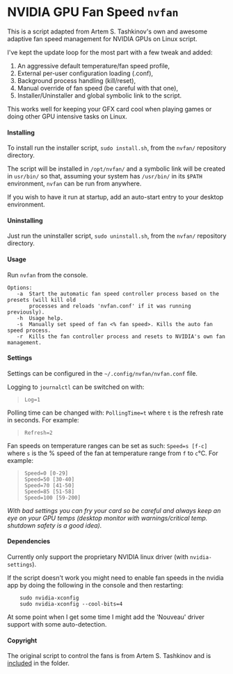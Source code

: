 # NVIDIA GPU Fan Speed `nvfan`

This is a script adapted from Artem S. Tashkinov's own and awesome adaptive fan speed management 
for NVIDIA GPUs on Linux script.

I've kept the update loop for the most part with a few tweak and added:
1) An aggressive default temperature/fan speed profile, 
2) External per-user configuration loading (.conf),
3) Background process handling (kill/reset),
4) Manual override of fan speed (be careful with that one),
5) Installer/Uninstaller and global symbolic link to the script.

This works well for keeping your GFX card cool when playing games or doing other GPU intensive 
tasks on Linux.

#### Installing

To install run the installer script, `sudo install.sh`, from the `nvfan/` repository directory.

The script will be installed in `/opt/nvfan/` and a symbolic link will be created in `usr/bin/` 
so that, assuming your system has `/usr/bin/` in its `$PATH` environment, `nvfan` can be run from
anywhere. 

If you wish to have it run at startup, add an auto-start entry to your desktop environment.

#### Uninstalling

Just run the uninstaller script, `sudo uninstall.sh`, from the `nvfan/` repository directory.

#### Usage

Run `nvfan` from the console.

    Options:
       -a  Start the automatic fan speed controller process based on the presets (will kill old 
           processes and reloads 'nvfan.conf' if it was running previously).
       -h  Usage help.
       -s  Manually set speed of fan <% fan speed>. Kills the auto fan speed process.
       -r  Kills the fan controller process and resets to NVIDIA's own fan management.

#### Settings

Settings can be configured in the `~/.config/nvfan/nvfan.conf` file.

Logging to `journalctl` can be switched on with:
> `Log=1`

Polling time can be changed with: `PollingTime=t` where `t` is the refresh rate in seconds. 
For example: 
> `Refresh=2`

Fan speeds on temperature ranges can be set as such: `Speed=s [f-c]` where `s` is the % speed of the 
fan at temperature range from `f` to `c`°C. For example:
> ```
> Speed=0 [0-29]  
> Speed=50 [30-40]  
> Speed=70 [41-50]  
> Speed=85 [51-58]  
> Speed=100 [59-200]
> ```

_With bad settings you can fry your card so be careful and always keep an eye
on your GPU temps (desktop monitor with warnings/critical temp. shutdown safety 
is a good idea)._

#### Dependencies

Currently only support the proprietary NVIDIA linux driver (with `nvidia-settings`).

If the script doesn't work you might need to enable fan speeds in the nvidia app by doing the following in the console and then restarting:
```
    sudo nvidia-xconfig
    sudo nvidia-xconfig --cool-bits=4
```
 
At some point when I get some time I might add the 'Nouveau' driver support with some auto-detection. 

#### Copyright

The original script to control the fans is from Artem S. Tashkinov and is 
[included](gpu-fan-control.sh) in the folder.